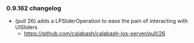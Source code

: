 ### 0.9.162 changelog

* (pull 26) adds a LPSliderOperation to ease the pain of interacting with UISliders
  - https://github.com/calabash/calabash-ios-server/pull/26
